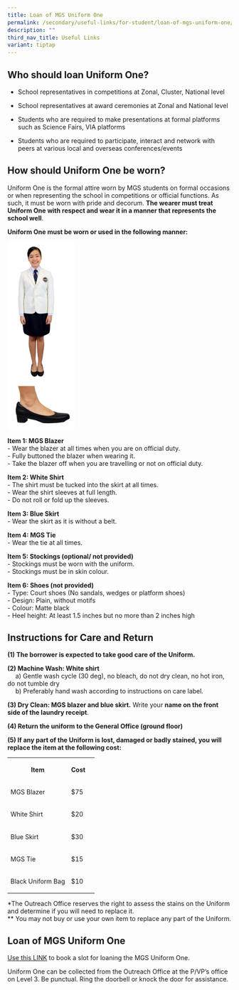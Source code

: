 ```yaml
---
title: Loan of MGS Uniform One
permalink: /secondary/useful-links/for-student/loan-of-mgs-uniform-one/
description: ""
third_nav_title: Useful Links
variant: tiptap
---
```

<h2>Who should loan Uniform One?</h2>
<ul data-tight="true" class="tight">
<li>
<p>School representatives in competitions at Zonal, Cluster, National level</p>
</li>
<li>
<p>School representatives at award ceremonies at Zonal and National level</p>
</li>
<li>
<p>Students who are required to make presentations at formal platforms such
as Science Fairs, VIA platforms</p>
</li>
<li>
<p>Students who are required to participate, interact and network with peers
at various local and overseas conferences/events</p>
</li>
</ul>
<h2>How should Uniform One be worn?</h2>
<p>Uniform One is the formal attire worn by MGS students on formal occasions
or when representing the school in competitions or official functions.
As such, it must be worn with pride and decorum. <strong>The wearer must treat Uniform One with respect and wear it in a manner that represents the school well</strong>.</p>
<p><strong>Uniform One must be worn or used in the following manner:</strong>
</p>
<div class="isomer-image-wrapper">
<img style="width:30%" height="auto" width="100%" src="/images/Secondary/uniform-one.jpg">
</div>
<p><strong>Item 1: MGS Blazer</strong> 
<br>- Wear the blazer at all times when you are on official duty.
<br>- Fully buttoned the blazer when wearing it.
<br>- Take the blazer off when you are travelling or not on official duty.</p>
<p><strong>Item 2: White Shirt</strong> 
<br>- The shirt must be tucked into the skirt at all times.
<br>- Wear the shirt sleeves at full length.
<br>- Do not roll or fold up the sleeves.</p>
<p><strong>Item 3: Blue Skirt</strong> 
<br>- Wear the skirt as it is without a belt.</p>
<p><strong>Item 4: MGS Tie</strong> 
<br>- Wear the tie at all times.</p>
<p><strong>Item 5: Stockings (optional/ not provided)</strong> 
<br>- Stockings must be worn with the uniform.
<br>- Stockings must be in skin colour.</p>
<p><strong>Item 6: Shoes (not provided)</strong> 
<br>- Type: Court shoes (No sandals, wedges or platform shoes)
<br>- Design: Plain, without motifs
<br>- Colour: Matte black
<br>- Heel height: At least 1.5 inches but no more than 2 inches high</p>
<h2>Instructions for Care and Return</h2>
<p><strong>(1) The borrower is expected to take good care of the Uniform.</strong>
</p>
<p><strong>(2) Machine Wash: White shirt</strong> 
<br>  a) Gentle wash cycle (30 deg), no bleach, do not dry clean, no hot iron,
do not tumble dry
<br>  b) Preferably hand wash according to instructions on care label.</p>
<p><strong>(3) Dry Clean: MGS blazer and blue skirt.</strong> Write your <strong>name on the front side of the laundry receipt</strong>.</p>
<p><strong>(4) Return the uniform to the General Office (ground floor)</strong> 
</p>
<p><strong>(5) If any part of the Uniform is lost, damaged or badly stained, you will replace the item at the following cost:</strong>
</p>
<table>
<tbody>
<tr>
<th rowspan="1" colspan="1">
<p>Item</p>
</th>
<th rowspan="1" colspan="1">
<p>Cost</p>
</th>
<th rowspan="1" colspan="1">
<p></p>
</th>
</tr>
<tr>
<td rowspan="1" colspan="1">
<p>MGS Blazer</p>
</td>
<td rowspan="1" colspan="1">
<p>$75</p>
</td>
<td rowspan="1" colspan="1">
<p></p>
</td>
</tr>
<tr>
<td rowspan="1" colspan="1">
<p>White Shirt</p>
</td>
<td rowspan="1" colspan="1">
<p>$20</p>
</td>
<td rowspan="1" colspan="1">
<p></p>
</td>
</tr>
<tr>
<td rowspan="1" colspan="1">
<p>Blue Skirt</p>
</td>
<td rowspan="1" colspan="1">
<p>$30</p>
</td>
<td rowspan="1" colspan="1">
<p></p>
</td>
</tr>
<tr>
<td rowspan="1" colspan="1">
<p>MGS Tie</p>
</td>
<td rowspan="1" colspan="1">
<p>$15</p>
</td>
<td rowspan="1" colspan="1">
<p></p>
</td>
</tr>
<tr>
<td rowspan="1" colspan="1">
<p>Black Uniform Bag</p>
</td>
<td rowspan="1" colspan="1">
<p>$10</p>
</td>
<td rowspan="1" colspan="1">
<p></p>
</td>
</tr>
</tbody>
</table>
<p>*The Outreach Office reserves the right to assess the stains on the Uniform
and determine if you will need to replace it.
<br>** You may not buy or use your own item to replace any part of the Uniform.</p>
<h2>Loan of MGS Uniform One</h2>
<p><a href="https://docs.google.com/forms/d/e/1FAIpQLScu6bQdz1x6gAo8xruDzLvMOLrFg-Nq_Ws3eYHdJhVAWzZ7XA/viewform" rel="noopener noreferrer nofollow" target="_blank">Use this LINK</a> to
book a slot for loaning the MGS Uniform One.</p>
<p>Uniform One can be collected from the Outreach Office at the P/VP’s office
on Level 3. Be punctual. Ring the doorbell or knock the door for assistance.</p>